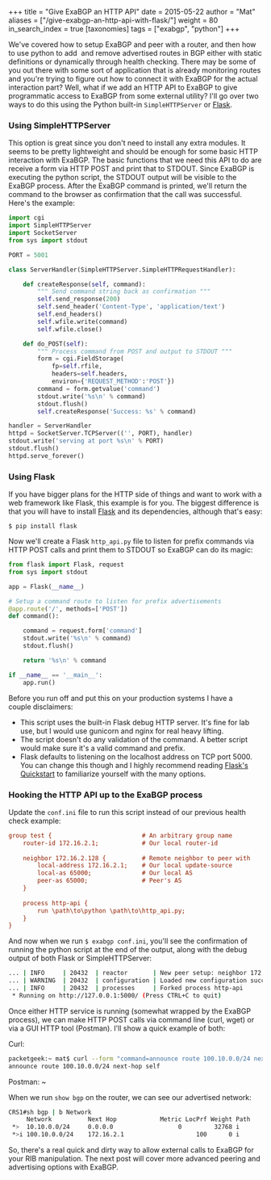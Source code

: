 +++
title = "Give ExaBGP an HTTP API"
date = 2015-05-22
author = "Mat"
aliases = ["/give-exabgp-an-http-api-with-flask/"]
weight = 80
in_search_index = true
[taxonomies]
tags = ["exabgp", "python"]
+++

We've covered how to setup ExaBGP and peer with a router, and then how to use python to add  and remove advertised routes in BGP either with static definitions or dynamically through health checking. There may be some of you out there with some sort of application that is already monitoring routes and you're trying to figure out how to connect it with ExaBGP for the actual interaction part? Well, what if we add an HTTP API to ExaBGP to give programmatic access to ExaBGP from some external utility? I'll go over two ways to do this using the Python built-in `SimpleHTTPServer` or <a href="https://flask.palletsprojects.com/en/1.1.x/" target="_blank">Flask</a>.

<!-- more -->
### Using SimpleHTTPServer

This option is great since you don't need to install any extra modules. It seems to be pretty lightweight and should be enough for some basic HTTP interaction with ExaBGP. The basic functions that we need this API to do are receive a form via HTTP POST and print that to STDOUT. Since ExaBGP is executing the python script, the STDOUT output will be visible to the ExaBGP process. After the ExaBGP command is printed, we'll return the command to the browser as confirmation that the call was successful. Here's the example:

```python
import cgi
import SimpleHTTPServer
import SocketServer
from sys import stdout

PORT = 5001

class ServerHandler(SimpleHTTPServer.SimpleHTTPRequestHandler):

    def createResponse(self, command):
        """ Send command string back as confirmation """
        self.send_response(200)
        self.send_header('Content-Type', 'application/text')
        self.end_headers()
        self.wfile.write(command)
        self.wfile.close()

    def do_POST(self):
        """ Process command from POST and output to STDOUT """
        form = cgi.FieldStorage(
            fp=self.rfile,
            headers=self.headers,
            environ={'REQUEST_METHOD':'POST'})
        command = form.getvalue('command')
        stdout.write('%s\n' % command)
        stdout.flush()
        self.createResponse('Success: %s' % command)

handler = ServerHandler
httpd = SocketServer.TCPServer(('', PORT), handler)
stdout.write('serving at port %s\n' % PORT)
stdout.flush()
httpd.serve_forever()
```

### Using Flask

If you have bigger plans for the HTTP side of things and want to work with a web framework like Flask, this example is for you. The biggest difference is that you will have to install <a href="https://flask.palletsprojects.com/en/1.1.x/" target="_blank">Flask</a> and its dependencies, although that's easy:

`$ pip install flask`

Now we'll create a Flask `http_api.py` file to listen for prefix commands via HTTP POST calls and print them to STDOUT so ExaBGP can do its magic:

```python
from flask import Flask, request
from sys import stdout

app = Flask(__name__)

# Setup a command route to listen for prefix advertisements 
@app.route('/', methods=['POST'])
def command():

	command = request.form['command']
	stdout.write('%s\n' % command)
	stdout.flush()

	return '%s\n' % command

if __name__ == '__main__':
    app.run()
```

Before you run off and put this on your production systems I have a couple disclaimers:

  * This script uses the built-in Flask debug HTTP server. It's fine for lab use, but I would use gunicorn and nginx for real heavy lifting.
  * The script doesn't do any validation of the command. A better script would make sure it's a valid command and prefix.
  * Flask defaults to listening on the localhost address on TCP port 5000. You can change this though and I highly recommend reading <a href="https://flask.palletsprojects.com/en/1.1.x/quickstart/" target="_blank">Flask's Quickstart</a> to familiarize yourself with the many options.

### Hooking the HTTP API up to the ExaBGP process

Update the `conf.ini` file to run this script instead of our previous health check example:

```ini
group test {                         # An arbitrary group name
    router-id 172.16.2.1;            # Our local router-id
    
    neighbor 172.16.2.128 {          # Remote neighbor to peer with
        local-address 172.16.2.1;    # Our local update-source
        local-as 65000;              # Our local AS
        peer-as 65000;               # Peer's AS
    }
 
    process http-api {
        run \path\to\python \path\to\http_api.py;
    }
}
```

And now when we run `$ exabgp conf.ini`, you'll see the confirmation of running the python script at the end of the output, along with the debug output of both Flask or SimpleHTTPServer:

```sh
... | INFO     | 20432  | reactor       | New peer setup: neighbor 172.16.2.128 local-ip 172.16.2.1 local-as 65000 peer-as 65000 router-id 172.16.2.1 family-allowed in-open
... | WARNING  | 20432  | configuration | Loaded new configuration successfully
... | INFO     | 20432  | processes     | Forked process http-api
 * Running on http://127.0.0.1:5000/ (Press CTRL+C to quit)
 ```

Once either HTTP service is running (somewhat wrapped by the ExaBGP process), we can make HTTP POST calls via command line (curl, wget) or via a GUI HTTP tool (Postman). I'll show a quick example of both:

Curl:

```sh
packetgeek:~ mat$ curl --form "command=announce route 100.10.0.0/24 next-hop self" http://localhost:5000/ 
announce route 100.10.0.0/24 next-hop self
```

Postman:
~[](exabgp-postman.png)

When we run `show bgp` on the router, we can see our advertised network:

```sh
CRS1#sh bgp | b Network
     Network          Next Hop            Metric LocPrf Weight Path
 *>  10.10.0.0/24     0.0.0.0                  0         32768 i
 *>i 100.10.0.0/24    172.16.2.1                    100      0 i
```

So, there's a real quick and dirty way to allow external calls to ExaBGP for your RIB manipulation. The next post will cover more advanced peering and advertising options with ExaBGP.